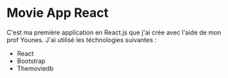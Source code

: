 # Movie App React

C'est ma première application en React.js que j'ai crée avec l'aide de mon prof Younes. J'ai utilisé les téchnologies suivantes : 

 - React
 - Bootstrap
 - Themoviedb
